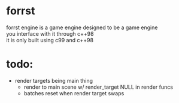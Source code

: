 # forrst
forrst engine is a game engine designed to be a game engine  
you interface with it through c++98  
it is only built using c99 and c++98  

# todo:
- render targets being main thing
    - render to main scene w/ render_target NULL in render funcs
    - batches reset when render target swaps
